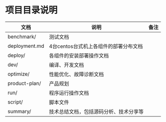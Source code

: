 # 项目目录说明

| 文档          | 说明                                   | 备注 |
| ------------- | -------------------------------------- | ---- |
| benchmark/    | 测试文档                               |      |
| deployment.md | 4台centos台式机上各组件的部署分布文档  |      |
| deploy/       | 各组件的安装部署操作文档               |      |
| dev/          | 编译、开发文档                         |      |
| optimize/     | 性能优化、故障诊断文档                 |      |
| product-plan/ | 产品规划                               |      |
| run/          | 程序运行操作文档                       |      |
| script/       | 脚本文件                               |      |
| summary/      | 技术总结文档，包括源码分析、技术分享等 |      |

